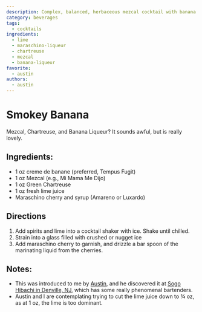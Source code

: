 ```yaml
---
description: Complex, balanced, herbaceous mezcal cocktail with banana.
category: beverages
tags:
  - cocktails
ingredients:
  - lime
  - maraschino-liqueur
  - chartreuse
  - mezcal
  - banana-liqueur
favorite:
  - austin
authors:
  - austin
---
```


# Smokey Banana

Mezcal, Chartreuse, and Banana Liqueur? It sounds awful, but is really lovely.
## Ingredients:
- 1 oz creme de banane (preferred, Tempus Fugit)
- 1 oz Mezcal (e.g., Mi Mama Me Dijo)
- 1 oz Green Chartreuse
- 1 oz fresh lime juice
- Maraschino cherry and syrup (Amareno or Luxardo)
## Directions

1. Add spirits and lime into a cocktail shaker with ice. Shake until chilled.
2. Strain into a glass filled with crushed or nugget ice
3. Add maraschino cherry to garnish, and drizzle a bar spoon of the marinating liquid from the cherries.

## Notes:

- This was introduced to me by [Austin](https://github.com/austin), and he discovered it at [Sogo Hibachi in Denville, NJ](https://sogo.cc/), which has some really phenomenal bartenders. 
- Austin and I are contemplating trying to cut the lime juice down to ¾ oz, as at 1 oz, the lime is too dominant.
